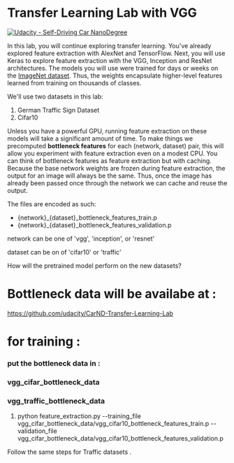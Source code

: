 # Transfer Learning Lab with VGG
[![Udacity - Self-Driving Car NanoDegree](https://s3.amazonaws.com/udacity-sdc/github/shield-carnd.svg)](http://www.udacity.com/drive)

In this lab, you will continue exploring transfer learning. You've already explored feature extraction with AlexNet and TensorFlow. Next, you will use Keras to explore feature extraction with the VGG, Inception and ResNet architectures. The models you will use were trained for days or weeks on the [ImageNet dataset](http://www.image-net.org/). Thus, the weights encapsulate higher-level features learned from training on thousands of classes.

We'll use two datasets in this lab:

1. German Traffic Sign Dataset
2. Cifar10

Unless you have a powerful GPU, running feature extraction on these models will take a significant amount of time. To make things we precomputed **bottleneck features** for each (network, dataset) pair, this will allow you experiment with feature extraction even on a modest CPU. You can think of bottleneck features as feature extraction but with caching.  Because the base network weights are frozen during feature extraction, the output for an image will always be the same. Thus, once the image has already been passed once through the network we can cache and reuse the output.

The files are encoded as such:

- {network}_{dataset}_bottleneck_features_train.p
- {network}_{dataset}_bottleneck_features_validation.p

network can be one of 'vgg', 'inception', or 'resnet'

dataset can be on of 'cifar10' or 'traffic'

How will the pretrained model perform on the new datasets?



# Bottleneck data will be availabe at :
https://github.com/udacity/CarND-Transfer-Learning-Lab

# for training :
### put the bottleneck data in :
### vgg_cifar_bottleneck_data

### vgg_traffic_bottleneck_data
1. python feature_extraction.py --training_file vgg_cifar_bottleneck_data/vgg_cifar10_bottleneck_features_train.p --validation_file vgg_cifar_bottleneck_data/vgg_cifar10_bottleneck_features_validation.p
 
 
Follow the same steps for Traffic datasets .
